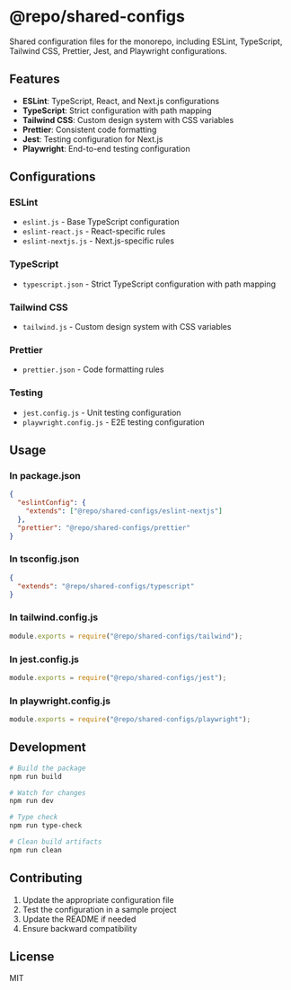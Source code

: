 # @repo/shared-configs

Shared configuration files for the monorepo, including ESLint, TypeScript, Tailwind CSS, Prettier, Jest, and Playwright configurations.

## Features

- **ESLint**: TypeScript, React, and Next.js configurations
- **TypeScript**: Strict configuration with path mapping
- **Tailwind CSS**: Custom design system with CSS variables
- **Prettier**: Consistent code formatting
- **Jest**: Testing configuration for Next.js
- **Playwright**: End-to-end testing configuration

## Configurations

### ESLint

- `eslint.js` - Base TypeScript configuration
- `eslint-react.js` - React-specific rules
- `eslint-nextjs.js` - Next.js-specific rules

### TypeScript

- `typescript.json` - Strict TypeScript configuration with path mapping

### Tailwind CSS

- `tailwind.js` - Custom design system with CSS variables

### Prettier

- `prettier.json` - Code formatting rules

### Testing

- `jest.config.js` - Unit testing configuration
- `playwright.config.js` - E2E testing configuration

## Usage

### In package.json

```json
{
  "eslintConfig": {
    "extends": ["@repo/shared-configs/eslint-nextjs"]
  },
  "prettier": "@repo/shared-configs/prettier"
}
```

### In tsconfig.json

```json
{
  "extends": "@repo/shared-configs/typescript"
}
```

### In tailwind.config.js

```javascript
module.exports = require("@repo/shared-configs/tailwind");
```

### In jest.config.js

```javascript
module.exports = require("@repo/shared-configs/jest");
```

### In playwright.config.js

```javascript
module.exports = require("@repo/shared-configs/playwright");
```

## Development

```bash
# Build the package
npm run build

# Watch for changes
npm run dev

# Type check
npm run type-check

# Clean build artifacts
npm run clean
```

## Contributing

1. Update the appropriate configuration file
2. Test the configuration in a sample project
3. Update the README if needed
4. Ensure backward compatibility

## License

MIT


